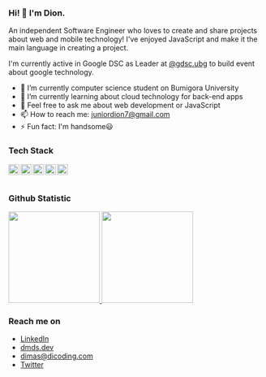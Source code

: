 ### Hi! 👋 I'm Dion.

An independent Software Engineer who loves to create and share projects about web and mobile technology! I've enjoyed JavaScript and make it the main language in creating a project.

I'm currently active in Google DSC as Leader at <a href="https://instagram.com/gdsc.ubg">@gdsc.ubg</a> to build event about google technology.

- 🔭 I’m currently computer science student on Bumigora University
- 🌱 I’m currently learning about cloud technology for back-end apps
- 💬 Feel free to ask me about web development or JavaScript
- 📫 How to reach me: juniordion7@gmail.com
- ⚡ Fun fact: I'm handsome😃

### Tech Stack
  <a href="#"><img align="left" alt="JavaScript" title="JavaScript" width="21px" src="https://upload.wikimedia.org/wikipedia/commons/9/99/Unofficial_JavaScript_logo_2.svg" /></a>
  <a href="https://nodejs.org/"><img align="left" alt="NodeJS" title="NodeJS" width="21px" src="https://seeklogo.com/images/N/nodejs-logo-FBE122E377-seeklogo.com.png" /></a>
  <a href="https://reactjs.org/"><img align="left" alt="React" title="React" width="21px" src="https://cdn.worldvectorlogo.com/logos/react-2.svg" /></a>
  <a href="https://hapi.dev/"><img align="left" alt="Hapi" title="Hapi (NodeJS HTTP Framework)" width="21px" src="https://avatars.githubusercontent.com/u/3774533?s=200&v=4" /></a>
  <a href="https://nextjs.org/"><img align="left" alt="Next" title="Next (React SSR Framework)" width="21px" src="https://iconape.com/wp-content/files/gm/82643/svg/next-js.svg" /></a>
  <br>
  <br>
  
### Github Statistic
<p align="left">
<a href="https://github.com/dimasmds">
  <img height="180em" src="https://github-readme-stats-eight-theta.vercel.app/api?username=dimasmds&show_icons=true&theme=algolia&include_all_commits=true&count_private=true"/>
  <img height="180em" src="https://github-readme-stats-eight-theta.vercel.app/api/top-langs/?username=dimasmds&layout=compact&langs_count=8&theme=algolia"/>
</a>
</p>

### Reach me on
- <a href="https://linkedin.com/in/dimasmds/">LinkedIn</a>
- <a href="https://dmds.dev">dmds.dev</a>
- dimas@dicoding.com
- <a href="https://twitter/dimsmds">Twitter</a>
